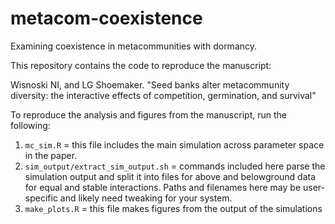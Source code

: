 # metacom-coexistence
Examining coexistence in metacommunities with dormancy.

This repository contains the code to reproduce the manuscript: 

Wisnoski NI, and LG Shoemaker. "Seed banks alter metacommunity diversity: the interactive effects of competition, germination, and survival"

To reproduce the analysis and figures from the manuscript, run the following:

1. `mc_sim.R` = this file includes the main simulation across parameter space in the paper.
2. `sim_output/extract_sim_output.sh` = commands included here parse the simulation output and split it into files for above and belowground data for equal and stable interactions. Paths and filenames here may be user-specific and likely need tweaking for your system.
3.  `make_plots.R` = this file makes figures from the output of the simulations

